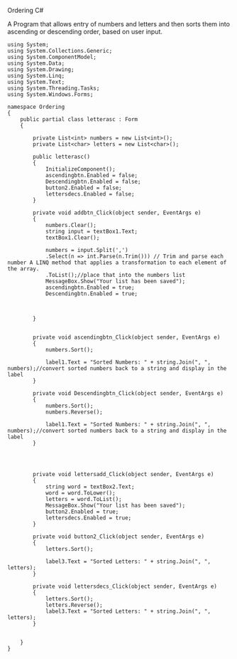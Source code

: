 Ordering C#

A Program that allows entry of  numbers and letters and then sorts them into ascending or descending order, based on user input. 


    using System;
    using System.Collections.Generic;
    using System.ComponentModel;
    using System.Data;
    using System.Drawing;
    using System.Linq;
    using System.Text;
    using System.Threading.Tasks;
    using System.Windows.Forms;
    
    namespace Ordering
    {
        public partial class letterasc : Form
        {
    
            private List<int> numbers = new List<int>();
            private List<char> letters = new List<char>(); 
    
            public letterasc()
            {
                InitializeComponent();
                ascendingbtn.Enabled = false;
                Descendingbtn.Enabled = false;
                button2.Enabled = false;
                lettersdecs.Enabled = false;
            }
    
            private void addbtn_Click(object sender, EventArgs e)
            {
                numbers.Clear();
                string input = textBox1.Text;
                textBox1.Clear();
    
                numbers = input.Split(',')
                .Select(n => int.Parse(n.Trim())) // Trim and parse each number A LINQ method that applies a transformation to each element of the array.
                .ToList();//place that into the numbers list
                MessageBox.Show("Your list has been saved");
                ascendingbtn.Enabled = true;
                Descendingbtn.Enabled = true;
                
    
    
            }
    
    
            private void ascendingbtn_Click(object sender, EventArgs e)
            {
                numbers.Sort();
    
                label1.Text = "Sorted Numbers: " + string.Join(", ", numbers);//convert sorted numbers back to a string and display in the label
            }
    
            private void Descendingbtn_Click(object sender, EventArgs e)
            {          
                numbers.Sort();
                numbers.Reverse();
    
                label1.Text = "Sorted Numbers: " + string.Join(", ", numbers);//convert sorted numbers back to a string and display in the label
            }
    
    
    
    
            private void lettersadd_Click(object sender, EventArgs e)
            {
                string word = textBox2.Text;
                word = word.ToLower();
                letters = word.ToList();
                MessageBox.Show("Your list has been saved");
                button2.Enabled = true;
                lettersdecs.Enabled = true;
            }
    
            private void button2_Click(object sender, EventArgs e)
            {
                letters.Sort();
    
                label3.Text = "Sorted Letters: " + string.Join(", ", letters);
            }
    
            private void lettersdecs_Click(object sender, EventArgs e)
            {
                letters.Sort();
                letters.Reverse();
                label3.Text = "Sorted Letters: " + string.Join(", ", letters);
            }
    
    
        }
    }
